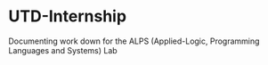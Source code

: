 # UTD-Internship
Documenting work down for the ALPS (Applied-Logic, Programming Languages and Systems) Lab 
